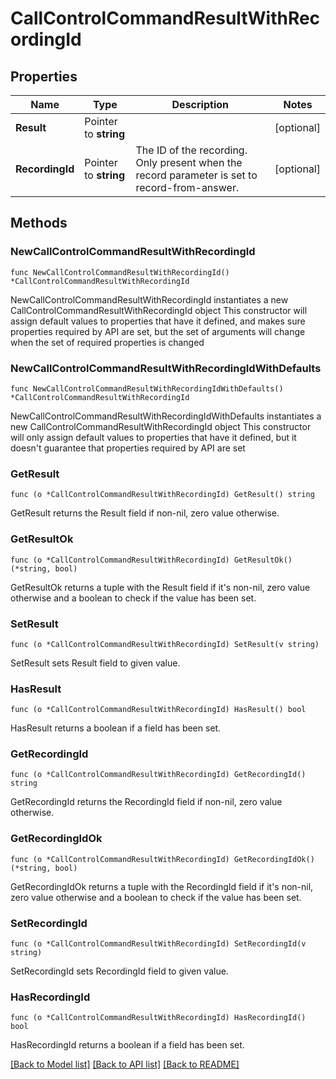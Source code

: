 # CallControlCommandResultWithRecordingId

## Properties

Name | Type | Description | Notes
------------ | ------------- | ------------- | -------------
**Result** | Pointer to **string** |  | [optional] 
**RecordingId** | Pointer to **string** | The ID of the recording. Only present when the record parameter is set to record-from-answer. | [optional] 

## Methods

### NewCallControlCommandResultWithRecordingId

`func NewCallControlCommandResultWithRecordingId() *CallControlCommandResultWithRecordingId`

NewCallControlCommandResultWithRecordingId instantiates a new CallControlCommandResultWithRecordingId object
This constructor will assign default values to properties that have it defined,
and makes sure properties required by API are set, but the set of arguments
will change when the set of required properties is changed

### NewCallControlCommandResultWithRecordingIdWithDefaults

`func NewCallControlCommandResultWithRecordingIdWithDefaults() *CallControlCommandResultWithRecordingId`

NewCallControlCommandResultWithRecordingIdWithDefaults instantiates a new CallControlCommandResultWithRecordingId object
This constructor will only assign default values to properties that have it defined,
but it doesn't guarantee that properties required by API are set

### GetResult

`func (o *CallControlCommandResultWithRecordingId) GetResult() string`

GetResult returns the Result field if non-nil, zero value otherwise.

### GetResultOk

`func (o *CallControlCommandResultWithRecordingId) GetResultOk() (*string, bool)`

GetResultOk returns a tuple with the Result field if it's non-nil, zero value otherwise
and a boolean to check if the value has been set.

### SetResult

`func (o *CallControlCommandResultWithRecordingId) SetResult(v string)`

SetResult sets Result field to given value.

### HasResult

`func (o *CallControlCommandResultWithRecordingId) HasResult() bool`

HasResult returns a boolean if a field has been set.

### GetRecordingId

`func (o *CallControlCommandResultWithRecordingId) GetRecordingId() string`

GetRecordingId returns the RecordingId field if non-nil, zero value otherwise.

### GetRecordingIdOk

`func (o *CallControlCommandResultWithRecordingId) GetRecordingIdOk() (*string, bool)`

GetRecordingIdOk returns a tuple with the RecordingId field if it's non-nil, zero value otherwise
and a boolean to check if the value has been set.

### SetRecordingId

`func (o *CallControlCommandResultWithRecordingId) SetRecordingId(v string)`

SetRecordingId sets RecordingId field to given value.

### HasRecordingId

`func (o *CallControlCommandResultWithRecordingId) HasRecordingId() bool`

HasRecordingId returns a boolean if a field has been set.


[[Back to Model list]](../README.md#documentation-for-models) [[Back to API list]](../README.md#documentation-for-api-endpoints) [[Back to README]](../README.md)


